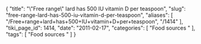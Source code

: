 {
    "title": "\\\"Free range\\\" lard has 500 IU vitamin D per teaspoon",
    "slug": "free-range-lard-has-500-iu-vitamin-d-per-teaspoon",
    "aliases": [
        "/Free+range+lard+has+500+IU+vitamin+D+per+teaspoon",
        "/1414"
    ],
    "tiki_page_id": 1414,
    "date": "2011-02-17",
    "categories": [
        "Food sources "
    ],
    "tags": [
        "Food sources "
    ]
}